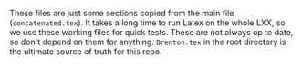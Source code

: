 These files are just some sections copied from the main file (`concatenated.tex`). It takes a long time to run Latex on the whole LXX, so we use these working files for quick tests. These are not always up to date, so don't depend on them for anything. `Brenton.tex` in the root directory is the ultimate source of truth for this repo. 
